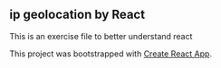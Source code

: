 ## ip geolocation by React
This is an exercise file to better understand react

This project was bootstrapped with [Create React App](https://github.com/facebook/create-react-app).
